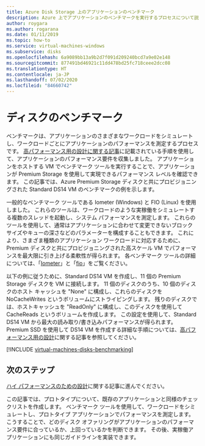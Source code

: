 ```yaml
---
title: Azure Disk Storage 上のアプリケーションのベンチマーク
description: Azure 上でアプリケーションのベンチマークを実行するプロセスについて説明します。
author: roygara
ms.author: rogarana
ms.date: 01/11/2019
ms.topic: how-to
ms.service: virtual-machines-windows
ms.subservice: disks
ms.openlocfilehash: 6a9089bb13a9b2d7f091d209240bcd7a9e02e148
ms.sourcegitcommit: 877491bd46921c11dd478bd25fc718ceee2dcc08
ms.translationtype: HT
ms.contentlocale: ja-JP
ms.lasthandoff: 07/02/2020
ms.locfileid: "84660742"
---
```

# <a name="benchmarking-a-disk"></a>ディスクのベンチマーク

ベンチマークは、アプリケーションのさまざまなワークロードをシミュレートし、ワークロードごとにアプリケーションのパフォーマンスを測定するプロセスです。 [高パフォーマンス用の設計に関する記事](premium-storage-performance.md)に記載されている手順を使用して、アプリケーションのパフォーマンス要件を収集しました。 アプリケーションをホストする VM でベンチマーク ツールを実行することで、アプリケーションが Premium Storage を使用して実現できるパフォーマンス レベルを確認できます。 この記事では、Azure Premium Storage ディスクと共にプロビジョニングされた Standard DS14 VM のベンチマークの例を示します。

一般的なベンチマーク ツールである Iometer (Windows) と FIO (Linux) を使用しました。 これらのツールは、ワークロードのような実稼働をシミュレートする複数のスレッドを起動し、システム パフォーマンスを測定します。 これらのツールを使用して、通常はアプリケーションに合わせて変更できないブロック サイズやキューの深さなどのパラメーターを構成することもできます。 これにより、さまざま種類のアプリケーション ワークロードに対応するために、Premium ディスクと共にプロビジョニングされた高スケール VM でパフォーマンスを最大限に引き上げる柔軟性が得られます。 各ベンチマーク ツールの詳細については、「[Iometer](http://www.iometer.org/)」と「[fio](http://freecode.com/projects/fio)」をご覧ください。

以下の例に従うために、Standard DS14 VM を作成し、11 個の Premium Storage ディスクを VM に接続します。 11 個のディスクのうち、10 個のディスクのホスト キャッシュを "None" に構成し、これらのディスクを NoCacheWrites というボリュームにストライピングします。 残りのディスクでは、ホストキャッシュを "ReadOnly" に構成し、このディスクを使用して CacheReads というボリュームを作成します。 この設定を使用して、Standard DS14 VM から最大の読み取り/書き込みパフォーマンスが得られます。 Premium SSD を使用して DS14 VM を作成する詳細な手順については、[高パフォーマンス用の設計](premium-storage-performance.md)に関する記事を参照してください。

[!INCLUDE [virtual-machines-disks-benchmarking](../../../includes/virtual-machines-managed-disks-benchmarking.md)]

## <a name="next-steps"></a>次のステップ

[ハイ パフォーマンスのための設計](premium-storage-performance.md)に関する記事に進んでください。

この記事では、プロトタイプについて、既存のアプリケーションと同様のチェックリストを作成します。 ベンチマーク ツールを使用して、ワークロードをシミュレートし、プロトタイプ アプリケーションでパフォーマンスを測定します。 こうすることで、どのディスク オファリングがアプリケーションのパフォーマンス要件に合っているか、上回っているかを判断できます。 その後、実稼働アプリケーションにも同じガイドラインを実装できます。